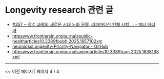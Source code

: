 # Longevity research 관련 글

- [#357 ‒ 장수 과학의 새로운 시대 노화 모델, 라파마이신 인체 시험 ... - 피터 아티아](%23357%20%E2%80%92%20%EC%9E%A5%EC%88%98%20%EA%B3%BC%ED%95%99%EC%9D%98%20%EC%83%88%EB%A1%9C%EC%9A%B4%20%EC%8B%9C%EB%8C%80%20%EB%85%B8%ED%99%94%20%EB%AA%A8%EB%8D%B8%2C%20%EB%9D%BC%ED%8C%8C%EB%A7%88%EC%9D%B4%EC%8B%A0%20%EC%9D%B8%EC%B2%B4%20%EC%8B%9C%ED%97%98%20...%20-%20%ED%94%BC%ED%84%B0%20%EC%95%84%ED%8B%B0%EC%95%84.md)
- [httpswww.frontiersin.orgjournalspublic-healtharticles10.3389fpubh.2025.1657102xm](httpswww.frontiersin.orgjournalspublic-healtharticles10.3389fpubh.2025.1657102xm.md)
- [neuroidssLongevity-Priority-Navigator - GitHub](neuroidssLongevity-Priority-Navigator%20-%20GitHub.md)
- [httpswww.frontiersin.orgjournalsagingarticles10.3389fragi.2025.1638168xml](httpswww.frontiersin.orgjournalsagingarticles10.3389fragi.2025.1638168xml.md)

---
<< 이전 페이지  |  페이지 4 / 4